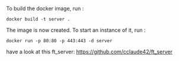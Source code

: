 To build the docker image, run :
```shell
docker build -t server .
```
The image is now created. To start an instance of it, run :
```shell
docker run -p 80:80 -p 443:443 -d server
```
have a look at this ft_server: https://github.com/cclaude42/ft_server
